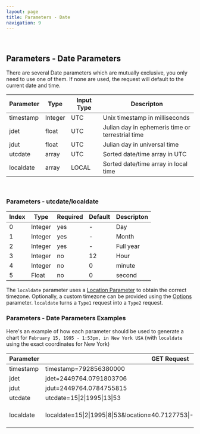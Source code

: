 ```yaml
---
layout: page
title: Parameters - Date
navigation: 9
---
```


<style>
	.inner a {
		color: royalblue;
		font-weight: bold;
	}
	.inner code {
		font-size: 100%;
	}
	.sidebar {
		width: 30%
	}
	.navigation li {
		padding: 5px;
	}
</style>

<br>

## Parameters - Date Parameters

There are several Date parameters which are mutually exclusive, you only need to use one of them. If none are used, the request will default to the current date and time.

| Parameter | Type | Input Type | Descripton |
|---|---|---|---|
| timestamp | Integer | UTC | Unix timestamp in milliseconds |
| jdet | float | UTC | Julian day in ephemeris time or terrestrial time |
| jdut | float | UTC | Julian day in universal time |
| utcdate | array | UTC | Sorted date/time array in UTC |
| localdate | array | LOCAL | Sorted date/time array in local time |

<br>

### Parameters - utcdate/localdate

| Index | Type | Required | Default | Descripton |
|---|---|---|---|---|
| 0 | Integer | yes | - | Day |
| 1 | Integer | yes | - | Month |
| 2 | Integer | yes | - | Full year |
| 3 | Integer | no | 12 | Hour |
| 4 | Integer | no | 0 | minute |
| 5 | Float | no | 0 | second |

The `localdate` parameter uses a [Location Parameter](/astrologico/param_location.html) to obtain the correct timezone. Optionally, a custom timezone can be provided using the [Options](/astrologico/param_options.html) parameter. `localdate` turns a `Type1` request into a `Type2` request.

### Parameters - Date Parameters Examples

Here's an example of how each parameter should be used to generate a chart for `February 15, 1995 - 1:53pm, in New York USA` (with `localdate` using the exact coordinates for New York)

| Parameter | GET Request | POST Request
|---|---|---|
| timestamp | timestamp=792856380000 | timestamp:792856380000 |
| jdet | jdet=2449764.0791803706 | jdet:2449764.0791803706 |
| jdut | jdut=2449764.0784755815 | jdut:2449764.0784755815 |
| utcdate | utcdate=15\|2\|1995\|13\|53 | utcdate:[15,2,1995,13,53] |
| localdate | localdate=15\|2\|1995\|8\|53&location=40.7127753\|-74.0059728\|13.36520862579346 | localdate:[15,2,1995,8,53],<br>location:[40.7127753,-74.0059728,13.36520862579346] |

<br><br><br>
